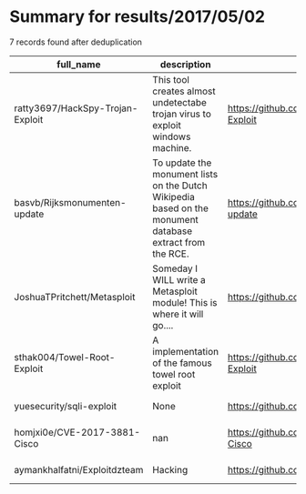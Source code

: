 
# Summary for results/2017/05/02
    
7 records found after deduplication

| full_name | description | html_url | matched_list | matched_count | pushed_at | size | stargazers_count | language | forks_count | vul_ids |
|----------------------------------|----------------------------------------------------------------------------------------------------------|-----------------------------------------------------|----------------------------------|-----------------|---------------------------|--------|--------------------|------------|---------------|-------------------|
| ratty3697/HackSpy-Trojan-Exploit | This tool creates almost undetectabe trojan virus to exploit windows machine. | https://github.com/ratty3697/HackSpy-Trojan-Exploit | ['exploit'] | 1 | 2017-05-02 08:12:40+00:00 | 43809 | 95 | Python | 59 | [] |
| basvb/Rijksmonumenten-update | To update the monument lists on the Dutch Wikipedia based on the monument database extract from the RCE. | https://github.com/basvb/Rijksmonumenten-update | ['rce'] | 1 | 2017-05-02 21:56:05+00:00 | 29 | 0 | Python | 0 | [] |
| JoshuaTPritchett/Metasploit | Someday I WILL write a Metasploit module! This is where it will go.... | https://github.com/JoshuaTPritchett/Metasploit | ['metasploit module OR payload'] | 1 | 2017-05-02 18:30:22+00:00 | 12 | 1 | nan | 1 | [] |
| sthak004/Towel-Root-Exploit | A implementation of the famous towel root exploit | https://github.com/sthak004/Towel-Root-Exploit | ['exploit'] | 1 | 2017-05-02 06:08:59+00:00 | 6 | 0 | C | 0 | [] |
| yuesecurity/sqli-exploit | None | https://github.com/yuesecurity/sqli-exploit | ['exploit'] | 1 | 2017-05-02 11:19:19+00:00 | 4 | 1 | Python | 2 | [] |
| homjxi0e/CVE-2017-3881-Cisco | nan | https://github.com/homjxi0e/CVE-2017-3881-Cisco | ['cve-2'] | 1 | 2017-05-02 23:28:04+00:00 | 2 | 0 | Python | 1 | ['CVE-2017-3881'] |
| aymankhalfatni/Exploitdzteam | Hacking | https://github.com/aymankhalfatni/Exploitdzteam | ['exploit'] | 1 | 2017-05-02 23:30:48+00:00 | 1 | 0 | | 0 | [] |
